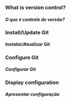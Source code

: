 ### What is version control?
##### O que é controle de versão?

### Install/Update Git
##### Instalar/Atualizar Git

### Configure Git
##### Configurar Git

### Display configuration
##### Apresentar configuração